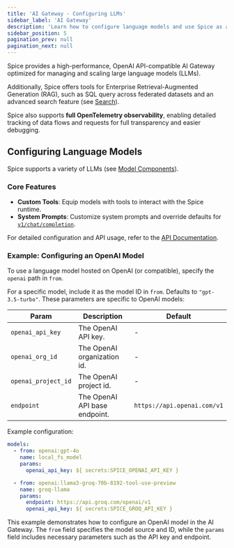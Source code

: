 ```yaml
---
title: 'AI Gateway - Configuring LLMs'
sidebar_label: 'AI Gateway'
description: 'Learn how to configure language models and use Spice as an AI Gateway.'
sidebar_position: 5
pagination_prev: null
pagination_next: null
---
```


Spice provides a high-performance, OpenAI API-compatible AI Gateway optimized for managing and scaling large language models (LLMs).

Additionally, Spice offers tools for Enterprise Retrieval-Augmented Generation (RAG), such as SQL query across federated datasets and an advanced search feature (see [Search](/features/search)).

Spice also supports **full OpenTelemetry observability**, enabling detailed tracking of data flows and requests for full transparency and easier debugging.

## Configuring Language Models

Spice supports a variety of LLMs (see [Model Components](/components/models/index.md)).

### Core Features

- **Custom Tools**: Equip models with tools to interact with the Spice runtime.
- **System Prompts**: Customize system prompts and override defaults for [`v1/chat/completion`](/api/http/chat-completions.md).

For detailed configuration and API usage, refer to the [API Documentation](/api).

### Example: Configuring an OpenAI Model

To use a language model hosted on OpenAI (or compatible), specify the `openai` path in `from`. 

For a specific model, include it as the model ID in `from`. Defaults to `"gpt-3.5-turbo"`.
These parameters are specific to OpenAI models:

| Param | Description | Default |
| ----- | ----------- | ------- |
| `openai_api_key` | The OpenAI API key.        | -                           |
| `openai_org_id` | The OpenAI organization id. | -                           |
| `openai_project_id` | The OpenAI project id.  | -                           |
| `endpoint` | The OpenAI API base endpoint.    | `https://api.openai.com/v1` |

Example configuration:

```yaml
models:
  - from: openai:gpt-4o
    name: local_fs_model
    params:
      openai_api_key: ${ secrets:SPICE_OPENAI_API_KEY }

  - from: openai:llama3-groq-70b-8192-tool-use-preview
    name: groq-llama
    params:
      endpoint: https://api.groq.com/openai/v1
      openai_api_key: ${ secrets:SPICE_GROQ_API_KEY }
```

This example demonstrates how to configure an OpenAI model in the AI Gateway. The `from` field specifies the model source and ID, while the `params` field includes necessary parameters such as the API key and endpoint.
